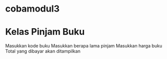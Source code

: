 # cobamodul3

# Kelas Pinjam Buku
Masukkan kode buku
Masukkan berapa lama pinjam
Masukkan harga buku
Total yang dibayar akan ditampilkan


